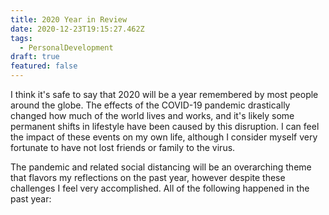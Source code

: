 ```yaml
---
title: 2020 Year in Review
date: 2020-12-23T19:15:27.462Z
tags:
  - PersonalDevelopment
draft: true
featured: false
---
```

I think it's safe to say that 2020 will be a year remembered by most people around the globe.  The effects of the COVID-19 pandemic drastically changed how much of the world lives and works, and it's likely some permanent shifts in lifestyle have been caused by this disruption. I can feel the impact of these events on my own life, although I consider myself very fortunate to have not lost friends or family to the virus.  

The pandemic and related social distancing will be an overarching theme that flavors my reflections on the past year, however despite these challenges I feel very accomplished. All of the following happened in the past year:

